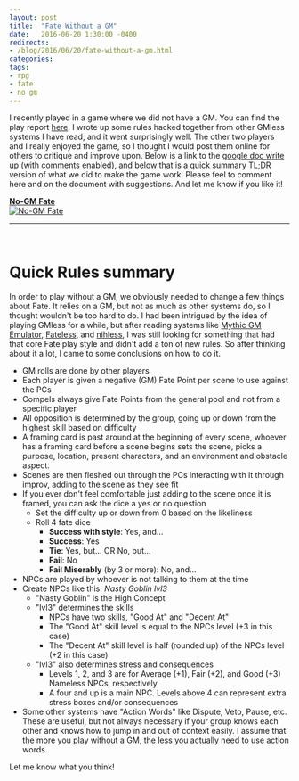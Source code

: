 ```yaml
---
layout: post
title:  "Fate Without a GM"
date:   2016-06-20 1:30:00 -0400 
redirects: 
- /blog/2016/06/20/fate-without-a-gm.html
categories: 
tags: 
- rpg
- fate
- no gm
---
```


I recently played in a game where we did not have a GM. You can find the play report 
[here]({{site.url}}/2016/06/16/gmless-goblin-one-shot.html). I wrote up some 
rules hacked together from other GMless systems I have read, and it went surprisingly 
well. The other two players and I really enjoyed the game, so I thought I would post 
them online for others to critique and improve upon. <!--more--> Below is a link to the 
[google doc write up](https://docs.google.com/document/d/1ColkZw-N6vt5IBpghQEYLDW9JDnAPcHxZ6euhDlVJaY/edit?usp=sharing) 
(with comments enabled), and below that is a quick summary TL;DR version of what we did 
to make the game work. Please feel to comment here and on the document with 
suggestions. And let me know if you like it!

[ **No-GM Fate** <br />  ![No-GM Fate]({{site.url}}/images/no-gm-fate.png)](https://docs.google.com/document/d/1ColkZw-N6vt5IBpghQEYLDW9JDnAPcHxZ6euhDlVJaY/edit?usp=sharing)

---

<br />

# Quick Rules summary

In order to play without a GM, we obviously needed to change a few things about Fate. It 
relies on a GM, but not as much as other systems do, so I thought wouldn't be too hard to
do. I had been intrigued by the idea of playing GMless for a while, but after reading 
systems like [Mythic GM Emulator](http://www.mythic.wordpr.com/page14/page9/page9.html), [Fateless](http://www.rpgnow.com/product/151493/FateLess), and [nihless](https://www.reddit.com/r/rpg/comments/3ehsf8/nihiless_a_gmless_rulesmoderate_system_designed/), I was still looking
for something that had that core Fate play style and didn't add a ton of new rules. So after 
thinking about it a lot, I came to some conclusions on how to do it.

* GM rolls are done by other players
* Each player is given a negative (GM) Fate Point per scene to use against the PCs
* Compels always give Fate Points from the general pool and not from a specific player
* All opposition is determined by the group, going up or down from the highest skill based on difficulty
* A framing card is past around at the beginning of every scene, whoever has a framing card before a scene begins sets the scene, picks a purpose, location, present characters, and an environment and obstacle aspect.
* Scenes are then fleshed out through the PCs interacting with it through improv, adding to the scene as they see fit
* If you ever don't feel comfortable just adding to the scene once it is framed, you can ask the dice a yes or no question
  * Set the difficulty up or down from 0 based on the likeliness
  * Roll 4 fate dice
    * **Success with style**: Yes, and...
    * **Success**: Yes
    * **Tie**: Yes, but... OR No, but...
    * **Fail**: No
    * **Fail Miserably** (by 3 or more): No, and...
* NPCs are played by whoever is not talking to them at the time
* Create NPCs like this: *Nasty Goblin lvl3*
  * "Nasty Goblin" is the High Concept
  * "lvl3" determines the skills
    * NPCs have two skills, "Good At" and "Decent At"
    * The "Good At" skill level is equal to the NPCs level (+3 in this case)
    * The "Decent At" skill level is half (rounded up) of the NPCs level (+2 in this case)
  * "lvl3" also determines stress and consequences
    * Levels 1, 2, and 3 are for Average (+1), Fair (+2), and Good (+3) Nameless NPCs, respectively
    * A four and up is a main NPC. Levels above 4 can represent extra stress boxes and/or consequences
* Some other systems have "Action Words" like Dispute, Veto, Pause, etc. These are useful,
but not always necessary if your group knows each other and knows how to jump in and out of
context easily. I assume that the more you play without a GM, the less you actually need to 
use action words.

Let me know what you think!
